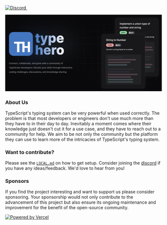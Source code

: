 <a href="https://discord.gg/trashdev" target="\_parent">
  <img alt="Discord" src="https://img.shields.io/discord/796594544980000808?color=7389D8&label&logo=discord&logoColor=ffffff" />
</a>
<a href="https://twitter.com/typeheroapp" target="\_parent">
  <img alt="" src="https://img.shields.io/twitter/follow/typeheroapp.svg?style=social&label=@typeheroapp" />
</a>

<br />

![typehero header](./media/header.png)
### About Us

TypeScript's typing system can be very powerful when used correctly. The problem
is that most developers or engineers don't use much more than they have to in
their day to day. Inevitably a moment comes where their knowledge just doesn't
cut it for a use case, and they have to reach out to a community for help. We
aim to be not only the community but the platform they can use to learn more of
the intricacies of TypeScript's typing system.

### Want to contribute?

Please see the [`LOCAL.md`](/LOCAL.md) on how to get setup. Consider joining the [discord](https://discord.gg/trashdev) if you have any ideas/feedback. We'd love to hear from you!

### Sponsors
If you find the project interesting and want to support us please consider sponsoring. Your sponsorship would not only contribute to the advancement of this project but also ensure its ongoing maintenance and improvement for the benefit of the open-source community.
<a href="https://vercel.com/?utm_source=trash-company&utm_campaign=oss">
  <p>
    <img src="https://images.ctfassets.net/e5382hct74si/78Olo8EZRdUlcDUFQvnzG7/fa4cdb6dc04c40fceac194134788a0e2/1618983297-powered-by-vercel.svg" alt="Powered by Vercel" title="Powered by Vercel">
  </p>
</a>
